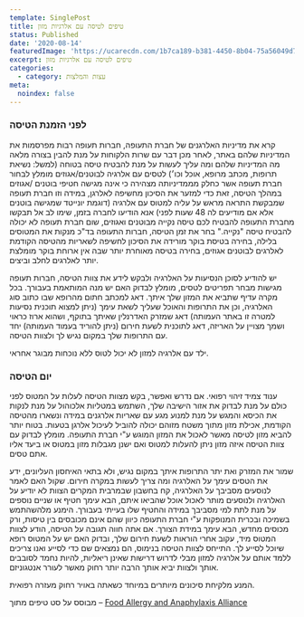 ```yaml
---
template: SinglePost
title: טיפים לטיסה עם אלרגיות מזון
status: Published
date: '2020-08-14'
featuredImage: 'https://ucarecdn.com/1b7ca189-b381-4450-8b04-75a56049d75f/'
excerpt: טיפים לטיסה עם אלרגיות מזון
categories:
  - category: עצות והמלצות
meta:
  noindex: false
---
```

### לפני הזמנת הטיסה
 קרא את מדיניות האלרגנים של חברת התעופה, חברות תעופה רבות מפרסמות את המדיניות שלהם באתר, לאחר מכן דבר עם שרות הלקוחות על מנת להבין בצורה מלאה מה המדיניות שלהם ומה עליך לעשות על מנת להבטיח טיסה בטוחה (למשל: נשיאת תרופות, מכתב מרופא, אוכל וכו׳) לטסים עם אלרגיה לבוטנים/אגוזים מומלץ לבחור חברת תעופה אשר כחלק מממדיניותה מצהירה כי אינה מגישה  חטיפי בוטנים /אגוזים במהלך הטיסה, זאת כדי למזער  את הסיכון מחשיפה לאלרגן, במידה וזו חברת תעופה שמבקשת התראה מראש על עליה למטוס עם אלרגיה (דוגמת יונייטד שמגישה בוטנים אלא אם מודיעים לה 48 שעות לפני) אנא הודיעו לחברה בזמן, שימו לב אל תבקשו מחברת התעופה להבטיח לכם טיסה נקייה מבוטנים ואגוזים, שום חברת תעופה לא יכולה להבטיח טיסה "נקייה." בחר את זמן הטיסה, חברות התעופה בד"כ מנקות את המטוסים בלילה, בחירה בטיסת בוקר מורידה את הסיכון לחשיפה  לשאריות מהטיסה הקודמת לאלרגים לבוטנים אגוזים, בחירה בטיסה מאוחרת יותר שבה אין ארוחת בוקר מומלצת יותר לאלרגים לחלב וביצים.

יש להודיע לסוכן הנסיעות על האלרגיה ולבקש לידע את צוות הטיסה, חברות תעופה מגישות מבחר תפריטים לטסים, מומלץ לבדוק האם יש מנה המותאמת בעבורך. בכל מקרה עדיף שתביא את המזון שלך איתך. דאג למכתב חתום מהרופא שבו כתוב סוג האלרגיה, וכן את התרופות והאוכל שעליך לשאת עימך (ניתן למצוא תוכנית נסיעות למטרה זו באתר העמותה) דאג שמזרק האדרנלין שאיתך בתוקף, ושהוא ארוז כראוי ושמך מצויין על האריזה, דאג לתוכנית לשעת חירום (ניתן להוריד בעמוד העמותה) יחד עם התרופות שלך במקום נגיש לך ולצוות הטיסה.

ילד עם אלרגיה למזון לא יכול לטוס ללא נוכחות מבוגר אחראי.



### יום הטיסה



ענוד צמיד זיהוי רפואי. אם נדרש ואפשר, בקש מצוות הטיסה לעלות על המטוס לפני כולם על מנת לבדוק את אזור הישיבה שלך, השתמש במטליות אלכוהול על מנת לנקות את הכיסא והמגש על מנת למנוע מגע עם שאריות אלרגנים במידה ונשארו מהטיסה הקודמת, אכילת מזון מתוך משטח מזוהם יכולה להוביל לעיכול אלרגן בטעות. בטוח יותר להביא מזון לטיסה מאשר לאכול את המזון המוגש ע"י חברת התעופה. מומלץ לבדוק עם צוות הטיסה איזה מזון ניתן להעלות למטוס ואם ישנן מגבלות מזון במטוס או ביעד אליו אתם טסים.

שמור את המזרק ואת יתר התרופות איתך במקום נגיש, ולא בתאי האיחסון העליונים, ידע את הטסים עימך על האלרגיה ומה צריך לעשות במקרה חירום. שקול האם לאמר לנוסעים מסביבך על האלרגיה, קח בחשבון שבמרבית המקרים הצוות לא יודיע על האלרגיה ולנוסעים מותר לאכול אוכל שהביאו איתם, הבא עימך חטיף או שניים נוספים על מנת לתת למי מסביבך במידה והחטיף שלו בעייתי בעבורך. הימנע מלהשהתמש בשמיכה ובכרית המנופקות ע"י חברת התעופה כיוון שהם אינם מכובסים בין טיסות, ורק מכוסים מחדש, הבא עימך במידת הצורך. אם אתה חווה תגובה על הטיסה, הודע לצוות המטוס מיד, עקוב אחרי הוראות לשעת חירום שלך, ובדוק האם יש על המטוס רופא שיוכל לסייע לך. התייחס לצוות הטיסה בנימוס, הם נמצאים שם כדי לסייע ואנו צריכים ללמד אותם על אלרגיה למזון מבלי לדרוש דרישות שאינן ריאליות, להיות נחמד לסובבים אותך ולצוות יביא אותך הרבה יותר רחוק מאשר לעורר אנטגוניזם.

המנע מלקיחת סיכונים מיותרים במיוחד כשאתה באויר רחוק מעזרה רפואית.





מבוסס על סט טיפים מתוך –
<a href="http://www.foodallergyalliance.org" target="_blank">Food Allergy and Anaphylaxis Alliance</a>
